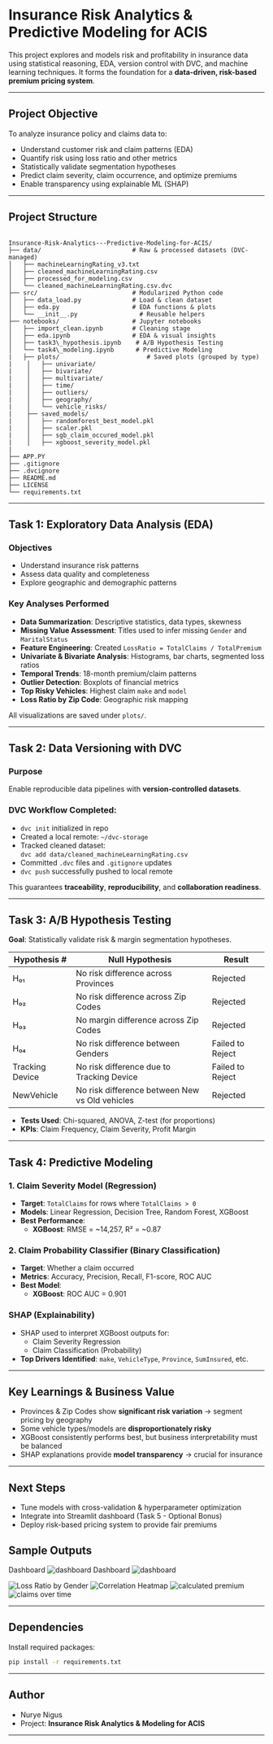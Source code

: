#  Insurance Risk Analytics & Predictive Modeling for ACIS

This project explores and models risk and profitability in insurance data using statistical reasoning, EDA, version control with DVC, and machine learning techniques. It forms the foundation for a **data-driven, risk-based premium pricing system**.

---

##  Project Objective

To analyze insurance policy and claims data to:
- Understand customer risk and claim patterns (EDA)
- Quantify risk using loss ratio and other metrics
- Statistically validate segmentation hypotheses
- Predict claim severity, claim occurrence, and optimize premiums
- Enable transparency using explainable ML (SHAP)

---

##  Project Structure

```

Insurance-Risk-Analytics---Predictive-Modeling-for-ACIS/
├── data/                         # Raw & processed datasets (DVC-managed)
│   ├── machineLearningRating_v3.txt
│   ├── cleaned_machineLearningRating.csv
│   ├── processed_for_modeling.csv
│   └── cleaned_machineLearningRating.csv.dvc
├── src/                          # Modularized Python code
│   ├── data_load.py              # Load & clean dataset
│   ├── eda.py                    # EDA functions & plots
│   └── __init__.py                 # Reusable helpers
├── notebooks/                    # Jupyter notebooks
│   ├── import_clean.ipynb        # Cleaning stage
│   ├── eda.ipynb                 # EDA & visual insights
│   ├── task3\_hypothesis.ipynb    # A/B Hypothesis Testing
│   └── task4\_modeling.ipynb      # Predictive Modeling
|   ├── plots/                        # Saved plots (grouped by type)
|    │   ├── univariate/
|    │   ├── bivariate/
|    │   ├── multivariate/
|    │   ├── time/
|    │   ├── outliers/
|    │   ├── geography/
|    │   └── vehicle_risks/
|    ├── saved_models/                      
|    │   ├── randomforest_best_model.pkl
|    │   ├── scaler.pkl
|    │   ├── sgb_claim_occured_model.pkl
|    │   ├── xgboost_severity_model.pkl
|
├── APP.PY
├── .gitignore
├── .dvcignore
├── README.md
├── LICENSE
└── requirements.txt

````

---

##  Task 1: Exploratory Data Analysis (EDA)

### Objectives
- Understand insurance risk patterns
- Assess data quality and completeness
- Explore geographic and demographic patterns

### Key Analyses Performed
- **Data Summarization**: Descriptive statistics, data types, skewness
- **Missing Value Assessment**: Titles used to infer missing `Gender` and `MaritalStatus`
- **Feature Engineering**: Created `LossRatio = TotalClaims / TotalPremium`
- **Univariate & Bivariate Analysis**: Histograms, bar charts, segmented loss ratios
- **Temporal Trends**: 18-month premium/claim patterns
- **Outlier Detection**: Boxplots of financial metrics
- **Top Risky Vehicles**: Highest claim `make` and `model`
- **Loss Ratio by Zip Code**: Geographic risk mapping

All visualizations are saved under `plots/`.

---

##  Task 2: Data Versioning with DVC

### Purpose
Enable reproducible data pipelines with **version-controlled datasets**.

### DVC Workflow Completed:
- `dvc init` initialized in repo
- Created a local remote: `~/dvc-storage`
- Tracked cleaned dataset:  
  `dvc add data/cleaned_machineLearningRating.csv`
- Committed `.dvc` files and `.gitignore` updates
- `dvc push` successfully pushed to local remote

 This guarantees **traceability**, **reproducibility**, and **collaboration readiness**.

---

##  Task 3: A/B Hypothesis Testing

**Goal**: Statistically validate risk & margin segmentation hypotheses.

| Hypothesis # | Null Hypothesis                                                             | Result              |
|--------------|-----------------------------------------------------------------------------|---------------------|
| H₀₁          | No risk difference across Provinces                                        |  Rejected          |
| H₀₂          | No risk difference across Zip Codes                                        |  Rejected          |
| H₀₃          | No margin difference across Zip Codes                                      |  Rejected          |
| H₀₄          | No risk difference between Genders                                         |  Failed to Reject  |
| Tracking Device | No risk difference due to Tracking Device                              |  Failed to Reject  |
| NewVehicle     | No risk difference between New vs Old vehicles                          |  Rejected          |

- **Tests Used**: Chi-squared, ANOVA, Z-test (for proportions)
- **KPIs**: Claim Frequency, Claim Severity, Profit Margin

---

##  Task 4: Predictive Modeling

###  1. Claim Severity Model (Regression)
- **Target**: `TotalClaims` for rows where `TotalClaims > 0`
- **Models**: Linear Regression, Decision Tree, Random Forest, XGBoost
- **Best Performance**:  
  - **XGBoost**: RMSE = ~14,257, R² = ~0.87

### 2. Claim Probability Classifier (Binary Classification)
- **Target**: Whether a claim occurred
- **Metrics**: Accuracy, Precision, Recall, F1-score, ROC AUC
- **Best Model**:  
  - **XGBoost**: ROC AUC = 0.901

### SHAP (Explainability)
- SHAP used to interpret XGBoost outputs for:
  - Claim Severity Regression
  - Claim Classification (Probability)
- **Top Drivers Identified**: `make`, `VehicleType`, `Province`, `SumInsured`, etc.

---

## Key Learnings & Business Value

- Provinces & Zip Codes show **significant risk variation** → segment pricing by geography
- Some vehicle types/models are **disproportionately risky**
- XGBoost consistently performs best, but business interpretability must be balanced
- SHAP explanations provide **model transparency** → crucial for insurance

---

##  Next Steps

- Tune models with cross-validation & hyperparameter optimization
- Integrate into Streamlit dashboard (Task 5 - Optional Bonus)
- Deploy risk-based pricing system to provide fair premiums


##  Sample Outputs
 
 Dashboard
 ![dashboard](screenshoot/frontpage.png)
  Dashboard
 ![dashboard](screenshoot/reactdashboard.png)


![Loss Ratio by Gender](notebooks/plots/bivariate/loss_ratio_by_Gender.png)
![Correlation Heatmap](notebooks/plots/multivariate/correlation_heatmap.png)
![calculated premium](notebooks/plots/univariate/CalculatedPremiumPerTerm_hist.png)
![claims over time](notebooks/plots/time/claims_vs_premiums_over_time.png)


---

##  Dependencies

Install required packages:
```bash
pip install -r requirements.txt
````

---

##  Author

* Nurye Nigus
* Project: **Insurance Risk Analytics & Modeling for ACIS**

---



